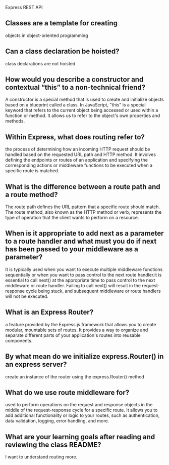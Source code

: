 Express REST API

## Classes are a template for creating 

 objects in object-oriented programming

## Can a class declaration be hoisted?

 class declarations are not hoisted

## How would you describe a constructor and contextual “this” to a non-technical friend?

 A constructor is a special method that is used to create and initialize objects based on a blueprint called a class. In JavaScript, "this" is a special keyword that refers to the current object being accessed or used within a function or method. It allows us to refer to the object's own properties and methods.

## Within Express, what does routing refer to?

 the process of determining how an incoming HTTP request should be handled based on the requested URL path and HTTP method. It involves defining the endpoints or routes of an application and specifying the corresponding actions or middleware functions to be executed when a specific route is matched.

## What is the difference between a route path and a route method?

  The route path defines the URL pattern that a specific route should match.  The route method, also known as the HTTP method or verb, represents the type of operation that the client wants to perform on a resource.

## When is it appropriate to add next as a parameter to a route handler and what must you do if next has been passed to your middleware as a parameter?

   It is typically used when you want to execute multiple middleware functions sequentially or when you want to pass control to the next route handler.it is essential to call next() at the appropriate time to pass control to the next middleware or route handler. Failing to call next() will result in the request-response cycle being stuck, and subsequent middleware or route handlers will not be executed.

## What is an Express Router?

a feature provided by the Express.js framework that allows you to create modular, mountable sets of routes. It provides a way to organize and separate different parts of your application's routes into reusable components.

## By what mean do we initialize express.Router() in an express server?

create an instance of the router using the express.Router() method

## What do we use route middleware for?

 used to perform operations on the request and response objects in the middle of the request-response cycle for a specific route. It allows you to add additional functionality or logic to your routes, such as authentication, data validation, logging, error handling, and more.

 ## What are your learning goals after reading and reviewing the class README?

I want to understand routing more.

